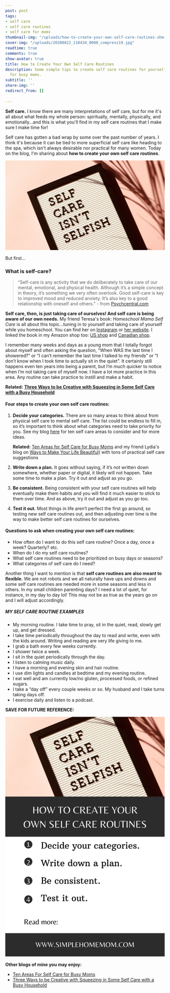 ```yaml
---
post: post
tags:
- self care
- self care routines
- self care for moms
thumbnail-img: "/uploads/how-to-create-your-own-self-care-routines-shm-2.jpg"
cover-img: "/uploads/20200822_110434_0000_compress19.jpg"
readtime: true
comments: true
show-avatar: true
title: How to Create Your Own Self Care Routines
description: Some simple tips to create self care routines for yourself, especially
  for busy moms.
subtitle: ''
share-img: ''
redirect_from: []

---
```

**Self care.** I know there are many interpretations of self care, but for me it's all about what feeds my whole person: spiritually, mentally, physically, and emotionally...and this is what you'll find in my self care routines that I make sure I make time for!

Self care has gotten a bad wrap by some over the past number of years. I think it's because it can be tied to more superficial self care like heading to the spa, which isn't always desirable nor practical for many women. Today on the blog, I'm sharing about **how to create your own self care routines**.

![A picture of a letter board saying "Self care isn't selfish."](/uploads/how-to-create-your-own-self-care-routines-shm-2.jpg "How to Create Your Own Self Care Routines SHM")

But first…

### What is self-care?

> “Self-care is any activity that we do deliberately to take care of our mental, emotional, and physical health. Although it’s a simple concept in theory, it’s something we very often overlook. Good self-care is key to improved mood and reduced anxiety. It’s also key to a good relationship with oneself and others.” - from [Psychcentral.com](https://psychcentral.com/blog/what-self-care-is-and-what-it-isnt-2#1)

**Self care, then, is just taking care of ourselves! And self care is being aware of our own needs.** My friend Teresa's book: _Homeschool Mama Self Care_ is all about this topic...tuning in to yourself and taking care of yourself while you homeschool. You can find her on [Instagram](https://www.instagram.com/homeschool_mama_self_care/) or [her website](https://capturingthecharmedlife.com/). I linked the book in my Amazon shop too: [US shop](www.amazon.com/shop/simplehomemom) and [Canadian shop](www.amazon.ca/shop/simplehomemom).

I remember many weeks and days as a young mom that I totally forgot about myself and often asking the question, “When WAS the last time I showered?” or “I can’t remember the last time I talked to my friends” or “I don’t know when I took time to actually sit in the quiet”. It certainly still happens even ten years into being a parent, but I’m much quicker to notice when I’m not taking care of myself now. I have a lot more practice in this area. Any routine can take practice to instill and make a habit.

**Related:** [**Three Ways to be Creative with Squeezing in Some Self Care with a Busy Household**](https://www.simplehomemom.com/three-ways-to-be-creative-with-squeezing-in-some-self-care-with-a-busy-household/)

#### Four steps to create your own self care routines:

1. **Decide your categories.** There are so many areas to think about from physical self care to mental self care. The list could be endless to fill in, so it’s important to think about what categories need to take priority for you. See my blog [here](https://www.simplehomemom.com/ten-areas-for-self-care-for-busy-moms/) for ten self care areas to consider and for more ideas.

   **Related:** [Ten Areas for Self Care for Busy Moms](https://www.simplehomemom.com/ten-areas-for-self-care-for-busy-moms/) and my friend Lydia's blog on [Ways to   Make Your Life Beautiful](https://makeyourlifebeautiful.co/21-ways-to-make-your-life-beautiful-in-2021/ )( with tons of practical self care suggestions


2. **Write down a plan.** It goes without saying, if it’s not written down somewhere, whether paper or digital, it likely will not happen. Take some time to make a plan. Try it out and adjust as you go.
3. **Be consistent.** Being consistent with your self care routines will help eventually make them habits and you will find it much easier to stick to them over time. And as above, try it out and adjust as you go too.
4. **Test it out.** Most things in life aren’t perfect the first go around, so testing new self care routines out, and then adjusting over time is the way to make better self care routines for ourselves.

#### Questions to ask when creating your own self care routines:

* How often do I want to do this self care routine? Once a day, once a week? Quarterly? etc.
* When do I do my self care routines?
* What self care routines need to be prioritized on busy days or seasons?
* What categories of self care do I need?

Another thing I want to mention is that **self care routines are also meant to flexible.** We are not robots and we all naturally have ups and downs and some self care routines are needed more in some seasons and less in others. In my small children parenting days? I need a lot of quiet, for instance, in my day to day lol! This may not be as true as the years go on and I will adjust accordingly.

##### MY SELF CARE ROUTINE EXAMPLES

* My morning routine. I take time to pray, sit in the quiet, read, slowly get up, and get dressed.
* I take time periodically throughout the day to read and write, even with the kids around. Writing and reading are very life giving to me.
* I grab a bath every few weeks currently.
* I shower twice a week.
* I sit in the quiet periodically through the day.
* I listen to calming music daily.
* I have a morning and evening skin and hair routine.
* I use dim lights and candles at bedtime and my evening routine.
* I eat well and am currently low/no gluten, processed foods, or refined sugars.
* I take a “day off” every couple weeks or so. My husband and I take turns taking days off.
* I exercise daily and listen to a podcast.

**SAVE FOR FUTURE REFERENCE:**

![A blog recap image.](/uploads/how-to-create-your-own-self-care-routines-shm.jpg "How to Create Your Own Self Care Routines SHM")

**Other blogs of mine you may enjoy:**

* [Ten Areas For Self Care for Busy Moms](https://www.simplehomemom.com/ten-areas-for-self-care-for-busy-moms/)
* [Three Ways to be Creative with Squeezing in Some Self Care with a Busy Household](https://www.simplehomemom.com/three-ways-to-be-creative-with-squeezing-in-some-self-care-with-a-busy-household/)